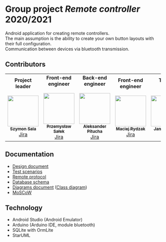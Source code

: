 # Group project ***Remote controller*** 2020/2021

Android application for creating remote controllers.  
The main assumption is the ability to create your own button layouts with their full configuration.  
Communication between devices via bluetooth transmission.

## Contributors
<table>
  <tr>
    <td align="center"> <b>Project<br>leader</b><br> <br><a href="https://github.com/szymix1999"><img src="https://avatars.githubusercontent.com/u/66270215?v=4" width="100px;" alt=""/><br><sub><b>Szymon Sala</b></sub></a><br><a href="https://pasjm.atlassian.net/jira/people/5f7ae0fc287870006a262e75" title="Jira">Jira</a> </td>
    <td align="center"> <b>Front-end<br>engineer</b><br> <br><a href="https://github.com/PrzemyslawSalek"><img src="https://avatars.githubusercontent.com/u/66259490?v=4" width="100px;" alt=""/><br><sub><b>Przemysław Sałek</b></sub></a><br><a href="https://pasjm.atlassian.net/jira/people/5f7f3850b61f66006f4fee30" title="Jira">Jira</a> </td>
   <td align="center"> <b>Back-end<br>engineer</b><br> <br><a href="https://github.com/PituchaAleksander"><img src="https://avatars.githubusercontent.com/u/63605795?v=4" width="100px;" alt=""/><br><sub><b>Aleksander Pitucha</b></sub></a><br><a href="https://pasjm.atlassian.net/jira/people/5f8061d725fbdf006892ce04" title="Jira">Jira</a> </td>
   <td align="center"> <b>Front-end<br>engineer</b><br> <br><a href="https://github.com/kazdyrkeicam"><img src="https://avatars.githubusercontent.com/u/45139068?v=4" width="100px;" alt=""/><br><sub><b>Maciej Rydzak</b></sub></a><br><a href="https://pasjm.atlassian.net/jira/people/5f806169837bb8006879b097" title="Jira">Jira</a> </td>
   <td align="center"> <b>Tester<br> </b><br> <br><a href="https://github.com/janjanek"><img src="https://avatars.githubusercontent.com/u/63151352?v=4" width="100px;" alt=""/><br><sub><b>Jan Starosta</b></sub></a><br><a href="https://pasjm.atlassian.net/jira/people/5f80596395fe8e0069b4380b" title="Jira">Jira</a> </td>
  </tr>
</table>

## Documentation
- <a href="https://github.com/PrzemyslawSalek/remote_controller/blob/main/doc/final/Design%20document.pdf">Design document</a>
- <a href="https://docs.google.com/spreadsheets/d/16EjRT1l22sCxBDKyGIyB2vIYR4lbtyRaIoxJBE9BvMo/edit#gid=0">Test scenarios</a>
- <a href="https://github.com/PrzemyslawSalek/remote_controller/blob/main/remote_protocol">Remote protocol</a>
- <a href="https://github.com/PrzemyslawSalek/remote_controller/blob/main/doc/final/Database%20schema.pdf">Database schema</a>
- <a href="https://github.com/PrzemyslawSalek/remote_controller/blob/main/doc/final/Diagrams%20document.pdf">Diagrams document</a> (<a href="https://github.com/PrzemyslawSalek/remote_controller/blob/main/doc/final/NewDiagramClasses.jpg">Class diagram</a>)
- <a href="https://github.com/PrzemyslawSalek/remote_controller/blob/main/doc/final/MoSCoW.pdf">MoSCoW</a>

## Technology
- Android Studio (Android Emulator)
- Arduino (Arduino IDE, module bluetooth)
- SQLite with OrmLite
- StarUML
